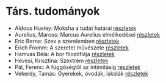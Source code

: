 # Társ. tudományok

- Aldous Huxley: Moksha a tudat határai [részletek](_details/%7Bopf.creator%7D.md#id_947)
- Aurelius, Marcus: Marcus Aurelius elmélkedései [részletek](_details/%7Bopf.creator%7D.md#id_856)
- Eric Berne: Szex a szerelemben [részletek](_details/%7Bopf.creator%7D.md#id_905)
- Erich Fromm: A szeretet művészete [részletek](_details/%7Bopf.creator%7D.md#id_288)
- Hamvas Béla: A bor filozófiája [részletek](_details/%7Bopf.creator%7D.md#id_776)
- Hevesi, Krisztina: Szextrém [részletek](_details/%7Bopf.creator%7D.md#id_986)
- Pál, Ferenc: A függőségtől az intimitásig [részletek](_details/%7Bopf.creator%7D.md#id_664)
- Vekerdy, Tamás: Gyerekek, óvodák, iskolák [részletek](_details/%7Bopf.creator%7D.md#id_616)